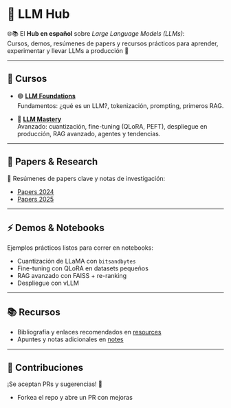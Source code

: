 # 🤖 LLM Hub

🌐📚 El **Hub en español** sobre *Large Language Models (LLMs)*:  
Cursos, demos, resúmenes de papers y recursos prácticos para aprender, experimentar y llevar LLMs a producción 🚀  

---

## 📖 Cursos

- 🟢 **[LLM Foundations](./foundations/)**  
  Fundamentos: ¿qué es un LLM?, tokenización, prompting, primeros RAG.  

- 🔵 **[LLM Mastery](./mastery/)**  
  Avanzado: cuantización, fine-tuning (QLoRA, PEFT), despliegue en producción, RAG avanzado, agentes y tendencias.  

---

## 🔬 Papers & Research

📑 Resúmenes de papers clave y notas de investigación:  
- [Papers 2024](./papers/2024/)  
- [Papers 2025](./papers/2025/)  

---

## ⚡ Demos & Notebooks

Ejemplos prácticos listos para correr en notebooks:  
- Cuantización de LLaMA con `bitsandbytes`  
- Fine-tuning con QLoRA en datasets pequeños  
- RAG avanzado con FAISS + re-ranking  
- Despliegue con vLLM  

---

## 📚 Recursos

- Bibliografía y enlaces recomendados en [resources](./resources/)  
- Apuntes y notas adicionales en [notes](./notes/)  

---

## 🤝 Contribuciones

¡Se aceptan PRs y sugerencias! 🙌  
- Forkea el repo y abre un PR con mejoras

